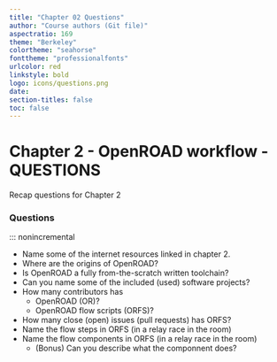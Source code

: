 ```yaml
---
title: "Chapter 02 Questions"
author: "Course authors (Git file)"
aspectratio: 169
theme: "Berkeley"
colortheme: "seahorse"
fonttheme: "professionalfonts"
urlcolor: red
linkstyle: bold
logo: icons/questions.png
date:
section-titles: false
toc: false
---
```


# Chapter 2 - OpenROAD workflow - QUESTIONS

Recap questions for Chapter 2

### Questions
::: nonincremental

- Name some of the internet resources linked in chapter 2.
- Where are the origins of OpenROAD?
- Is OpenROAD a fully from-the-scratch written toolchain?
- Can you name some of the included (used) software projects?
- How many contributors has
  * OpenROAD (OR)?
  * OpenROAD flow scripts (ORFS)?
- How many close (open) issues (pull requests) has ORFS?
- Name the flow steps in ORFS (in a relay race in the room)
- Name the flow components in ORFS (in a relay race in the room)
  * (Bonus) Can you describe what the componnent does?
